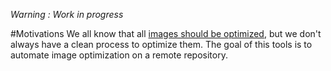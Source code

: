 _Warning : Work in progress_

#Motivations
We all know that all [images should be optimized](http://browserdiet.com/en/#images), but we don't always have a clean process to optimize them. The goal of this tools is to automate image optimization on a remote repository.
